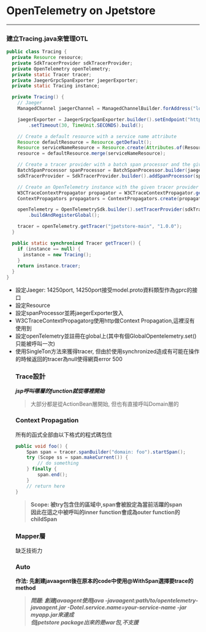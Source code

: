 # OpenTelemetry on Jpetstore
---
### 建立Tracing.java來管理OTL
```java
public class Tracing {
  private Resource resource;
  private SdkTracerProvider sdkTracerProvider;
  private OpenTelemetry openTelemetry;
  private static Tracer tracer;
  private JaegerGrpcSpanExporter jaegerExporter;
  private static Tracing instance;

  private Tracing() {
    // Jaeger
    ManagedChannel jaegerChannel = ManagedChannelBuilder.forAddress("localhost", 14250).usePlaintext().build();

    jaegerExporter = JaegerGrpcSpanExporter.builder().setEndpoint("http://localhost:14250")
        .setTimeout(30, TimeUnit.SECONDS).build();

    // Create a default resource with a service name attribute
    Resource defaultResource = Resource.getDefault();
    Resource serviceNameResource = Resource.create(Attributes.of(ResourceAttributes.SERVICE_NAME, "jpetstore-main"));
    resource = defaultResource.merge(serviceNameResource);

    // Create a tracer provider with a batch span processor and the given resource
    BatchSpanProcessor spanProcessor = BatchSpanProcessor.builder(jaegerExporter).build();
    sdkTracerProvider = SdkTracerProvider.builder().addSpanProcessor(spanProcessor).setResource(resource).build();

    // Create an OpenTelemetry instance with the given tracer provider and propagator
    W3CTraceContextPropagator propagator = W3CTraceContextPropagator.getInstance();
    ContextPropagators propagators = ContextPropagators.create(propagator);

    openTelemetry = OpenTelemetrySdk.builder().setTracerProvider(sdkTracerProvider).setPropagators(propagators)
        .buildAndRegisterGlobal();

    tracer = openTelemetry.getTracer("jpetstore-main", "1.0.0");
  }

  public static synchronized Tracer getTracer() {
    if (instance == null) {
      instance = new Tracing();
    }
    return instance.tracer;
  }
}
```
<ul>
<li>設定Jaeger: 14250port, 14250port接受model.proto資料類型作為gprc的接口</li>
<li>設定Resource</li>
<li>設定spanProcessor並將jaegerExporter放入</li>
<li>W3CTraceContextPropagatorg使用http做Context Propagation,這裡沒有使用到</li>
<li>設定openTelemetry並註冊在global上(其中有個GlobalOpentelemetry.set()只能被呼叫一次)</li>
<li>使用SingleTon方法來獲得tracer, 但由於使用synchronized造成有可能在操作的時候返回的tracer為null使得網頁error 500</li>

### Trace設計

***jsp呼叫哪層的function就從哪裡開始***
> 大部分都是從ActionBean層開始, 但也有直接呼叫Domain層的

### Context Propagation

所有的函式全部由以下格式的程式碼包住
```java
public void foo() {
    Span span = tracer.spanBuilder("domain: foo").startSpan();
    try (Scope ss = span.makeCurrent()) {
        // do something
    } finally {
        span.end();
    }
    // return here
}
```
> **Scope: 被try包含住的區域中,span會被設定為當前活躍的span  
因此在這之中被呼叫的inner function會成為outer function的childSpan**

### Mapper層

缺乏技術力

### Auto

**作法: 先創建javaagent後在原本的code中使用@WithSpan選擇要trace的method**
> ***問題: 創建javaagent使用java -javaagent:path/to/opentelemetry-javaagent.jar -Dotel.service.name=your-service-name -jar myapp.jar來達成  
但jpetstore package出來的是war包,不支援***

